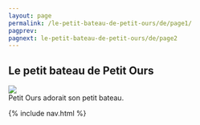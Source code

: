```yaml
---
layout: page
permalink: /le-petit-bateau-de-petit-ours/de/page1/
pagprev: 
pagnext: le-petit-bateau-de-petit-ours/de/page2
---
```


## Le petit bateau de Petit Ours

<img src="{{ site.baseurl }}/img/le-petit-bateau-de-petit-ours/page1.jpg"/>

<div class="childbook-text">
Petit Ours adorait son petit bateau.
</div>

{% include nav.html %}
